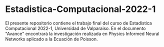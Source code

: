# Estadistica-Computacional-2022-1
El presente repositorio contiene el trabajo final del curso de Estadistica Computacional 2022-1, Universidad de Valparaiso.
En el documento "Avance" encontrará la investigación realizada en Physics Informed Neural Networks aplicado a la Ecuación de Poisson.
